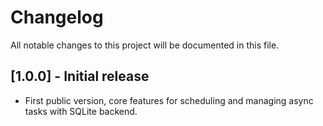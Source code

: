 # Changelog

All notable changes to this project will be documented in this file.

## [1.0.0] - Initial release
- First public version, core features for scheduling and managing async tasks with SQLite backend.

